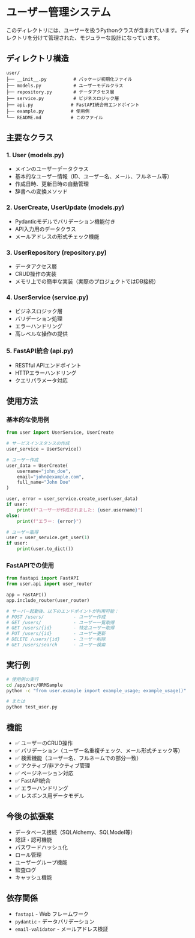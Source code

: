 # ユーザー管理システム

このディレクトリには、ユーザーを扱うPythonクラスが含まれています。ディレクトリを分けて管理された、モジュラーな設計になっています。

## ディレクトリ構造

```
user/
├── __init__.py          # パッケージ初期化ファイル
├── models.py            # ユーザーモデルクラス
├── repository.py        # データアクセス層
├── service.py           # ビジネスロジック層
├── api.py              # FastAPI統合用エンドポイント
├── example.py          # 使用例
└── README.md           # このファイル
```

## 主要なクラス

### 1. User (models.py)
- メインのユーザーデータクラス
- 基本的なユーザー情報（ID、ユーザー名、メール、フルネーム等）
- 作成日時、更新日時の自動管理
- 辞書への変換メソッド

### 2. UserCreate, UserUpdate (models.py)
- Pydanticモデルでバリデーション機能付き
- API入力用のデータクラス
- メールアドレスの形式チェック機能

### 3. UserRepository (repository.py)
- データアクセス層
- CRUD操作の実装
- メモリ上での簡単な実装（実際のプロジェクトではDB接続）

### 4. UserService (service.py)
- ビジネスロジック層
- バリデーション処理
- エラーハンドリング
- 高レベルな操作の提供

### 5. FastAPI統合 (api.py)
- RESTful APIエンドポイント
- HTTPエラーハンドリング
- クエリパラメータ対応

## 使用方法

### 基本的な使用例

```python
from user import UserService, UserCreate

# サービスインスタンスの作成
user_service = UserService()

# ユーザー作成
user_data = UserCreate(
    username="john_doe",
    email="john@example.com",
    full_name="John Doe"
)

user, error = user_service.create_user(user_data)
if user:
    print(f"ユーザーが作成されました: {user.username}")
else:
    print(f"エラー: {error}")

# ユーザー取得
user = user_service.get_user(1)
if user:
    print(user.to_dict())
```

### FastAPIでの使用

```python
from fastapi import FastAPI
from user.api import user_router

app = FastAPI()
app.include_router(user_router)

# サーバー起動後、以下のエンドポイントが利用可能：
# POST /users/           - ユーザー作成
# GET /users/            - ユーザー一覧取得
# GET /users/{id}        - 特定ユーザー取得
# PUT /users/{id}        - ユーザー更新
# DELETE /users/{id}     - ユーザー削除
# GET /users/search      - ユーザー検索
```

## 実行例

```bash
# 使用例の実行
cd /app/src/ORMSample
python -c "from user.example import example_usage; example_usage()"

# または
python test_user.py
```

## 機能

- ✅ ユーザーのCRUD操作
- ✅ バリデーション（ユーザー名重複チェック、メール形式チェック等）
- ✅ 検索機能（ユーザー名、フルネームでの部分一致）
- ✅ アクティブ/非アクティブ管理
- ✅ ページネーション対応
- ✅ FastAPI統合
- ✅ エラーハンドリング
- ✅ レスポンス用データモデル

## 今後の拡張案

- データベース接続（SQLAlchemy、SQLModel等）
- 認証・認可機能
- パスワードハッシュ化
- ロール管理
- ユーザーグループ機能
- 監査ログ
- キャッシュ機能

## 依存関係

- `fastapi` - Web フレームワーク
- `pydantic` - データバリデーション
- `email-validator` - メールアドレス検証
